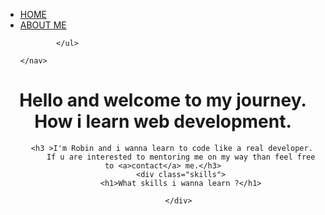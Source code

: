 
<!DOCTYPE html>
<html lang="en">
<head>
    <meta charset="UTF-8">
    <meta http-equiv="X-UA-Compatible" content="IE=edge">
    <meta name="viewport" content="width=, initial-scale=1.0">
    <title>Robin's journey</title>
    <link rel="stylesheet" href="style.css">
    <link rel="preconnect" href="https://fonts.googleapis.com">
<link rel="preconnect" href="https://fonts.gstatic.com" crossorigin>
<link href="https://fonts.googleapis.com/css2?family=Anek+Bangla&family=Montserrat:ital,wght@1,100&display=swap" rel="stylesheet"> 
</head>
<body>
<div class="menu">
    <nav>
        <ul class="nav menu">
            <li class="home"><a href="/" >HOME</a></li>
            <li class="about"><a href="/index.php/item2" >ABOUT ME</a></li>
 
            </ul>
            
    </nav>
</div>
    <header>
    <h1>Hello and welcome to my journey. How i learn web development.</h1>
    
        <h3 >I'm Robin and i wanna learn to code like a real developer.
            If u are interested to mentoring me on my way than feel free to <a>contact</a> me.</h3>
            <div class="skills">
            <h1>What skills i wanna learn ?</h1>
        
           </div>
   
        
    
</header>
</body>
</html>

